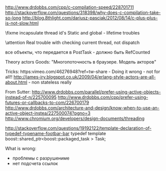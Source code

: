 http://www.drdobbs.com/cpp/c-compilation-speed/228701711
http://stackoverflow.com/questions/318398/why-does-c-compilation-take-so-long
http://blog.8thlight.com/dariusz-pasciak/2012/08/14/c-plus-plus-is-not-slow.html



\fixme incapsulate thread id's
Static and global - lifetime troubles

\attention Real trouble with checking current thread, not dispatch

все объекты, что передается в PostTask - должно быть RefCounted

Theory actors
Goods:
"Многопоточность в браузере. Модель акторов"

Tricks:
https:vimeo.com/46276948?ref=tw-share - Doing it wrong - not for all!!
http://james-iry.blogspot.co.uk/2009/04/erlang-style-actors-are-all-about.html - non stateless really

From Sutter:
http://www.drdobbs.com/parallel/prefer-using-active-objects-instead-of-n/225700095
http://www.drdobbs.com/cpp/prefer-using-futures-or-callbacks-to-com/226700179
http://www.drdobbs.com/architecture-and-design/know-when-to-use-an-active-object-instea/227500074?pgno=3
http://www.chromium.org/developers/design-documents/threading

http://stackoverflow.com/questions/19192122/template-declaration-of-typedef-typename-footbar-bar
typedef
template <typename T>
boost::shared_ptr<boost::packaged_task<T> > Task;

What is wrong:
- проблемы с разрушениме
- нет подсчета ссылок
